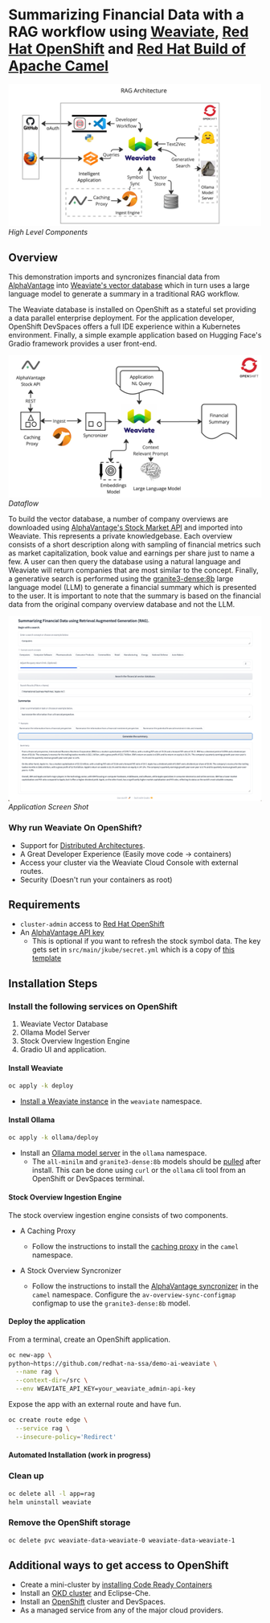 # Summarizing Financial Data with a RAG workflow using [Weaviate](https://weaviate.io/), [Red Hat OpenShift](https://developers.redhat.com/developer-sandbox) and [Red Hat Build of Apache Camel](https://developers.redhat.com/products/redhat-build-of-apache-camel/overview)

![rag-demo](images/retrieval-augmented-generation.jpg "retrieval augmented generative search")
*High Level Components*

## Overview

This demonstration imports and syncronizes financial data from [AlphaVantage](https://www.alphavantage.co)
into [Weaviate's vector database](https://weaviate.io) which in turn uses a large language model to generate a summary
in a traditional RAG workflow.

The Weaviate database is installed on OpenShift as a stateful set providing
a data parallel enterprise deployment. For the application developer, OpenShift DevSpaces offers a full IDE experience
within a Kubernetes environment. Finally, a simple example application based on Hugging Face's Gradio framework provides a user front-end.

![dataflow](images/dataflow.jpg "Dataflow")
*Dataflow*

To build the vector database, a number of company overviews are downloaded using
[AlphaVantage's Stock Market API](https://www.alphavantage.co/query?function=OVERVIEW&symbol=IBM&apikey=demo)
and imported into Weaviate. This represents a private knowledgebase. Each overview
consists of a short description along with sampling of financial metrics such as market
capitalization, book value and earnings per share just to name a few. A user can then query
the database using a natural language and Weaviate will return companies that are most
similar to the concept. Finally, a generative search is performed using the
[granite3-dense:8b](https://ollama.com/library/granite3-dense:8b) large language model (LLM) to generate a
financial summary which is presented to the user. It is important to note that the summary is
based on the financial data from the original company overview database and not the LLM.  

![financial-rag](images/finance-rag.png "Financial summary using RAG")
*Application Screen Shot*

### Why run Weaviate On OpenShift?

- Support for [Distributed Architectures](https://weaviate.io/developers/weaviate/concepts/replication-architecture).
- A Great Developer Experience (Easily move code -> containers)
- Access your cluster via the Weaviate Cloud Console with external routes.
- Security (Doesn't run your containers as root)

## Requirements

- `cluster-admin` access to [Red Hat OpenShift](https://developers.redhat.com/developer-sandbox)
- An [AlphaVantage API key](https://www.alphavantage.co/support/#api-key)
  - This is optional if you want to refresh the stock symbol data. The key gets set in `src/main/jkube/secret.yml` which is a copy of [this template](https://github.com/joshdreagan/av-overview-sync/blob/master/src/main/jkube/secret.yml.template#L6)

## Installation Steps

### Install the following services on OpenShift

1. Weaviate Vector Database
2. Ollama Model Server
3. Stock Overview Ingestion Engine
4. Gradio UI and application.

#### Install Weaviate

```sh
oc apply -k deploy
```

- [Install a Weaviate instance](install-weaviate.md) in the `weaviate` namespace.

#### Install Ollama

```sh
oc apply -k ollama/deploy
```

- Install an [Ollama model server](https://github.com/redhat-na-ssa/demo-ollama) in the `ollama` namespace.
  - The `all-minilm` and `granite3-dense:8b` models should be [pulled](https://github.com/ollama/ollama/blob/main/docs/api.md#pull-a-model) after install. This can be done using `curl` or the `ollama` cli tool from an OpenShift or DevSpaces terminal.

#### Stock Overview Ingestion Engine

The stock overview ingestion engine consists of two components.

- A Caching Proxy
  - Follow the instructions to install the [caching proxy](https://github.com/joshdreagan/av-caching-proxy.git) in
the `camel` namespace.

- A Stock Overview Syncronizer
  - Follow the instructions to install the [AlphaVantage syncronizer](https://github.com/joshdreagan/av-overview-sync.git) in
the `camel` namespace. Configure the `av-overview-sync-configmap` configmap to use the `granite3-dense:8b` model.

#### Deploy the application

From a terminal, create an OpenShift application.

```sh
oc new-app \
python~https://github.com/redhat-na-ssa/demo-ai-weaviate \
  --name rag \
  --context-dir=/src \
  --env WEAVIATE_API_KEY=your_weaviate_admin-api-key
```

Expose the app with an external route and have fun.

```sh
oc create route edge \
  --service rag \
  --insecure-policy='Redirect'
```

#### Automated Installation (work in progress)

### Clean up

```sh
oc delete all -l app=rag
helm uninstall weaviate
```

### Remove the OpenShift storage

```sh
oc delete pvc weaviate-data-weaviate-0 weaviate-data-weaviate-1
```

## Additional ways to get access to OpenShift

- Create a mini-cluster by [installing Code Ready Containers](https://www.okd.io/crc/)
- Install an [OKD cluster](https://www.okd.io/installation/) and Eclipse-Che.
- Install an [OpenShift](https://www.redhat.com/en/technologies/cloud-computing/openshift) cluster and DevSpaces.
- As a managed service from any of the major cloud providers.
